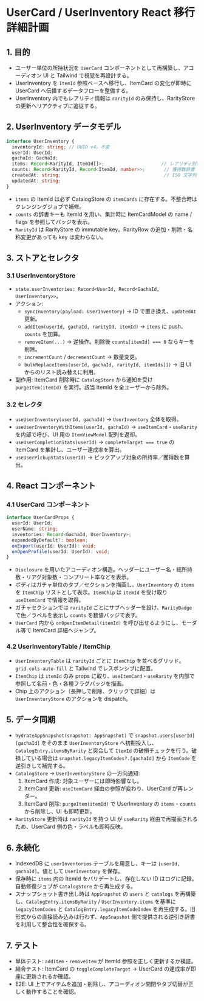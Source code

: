 # UserCard / UserInventory React 移行詳細計画

## 1. 目的
- ユーザー単位の所持状況を `UserCard` コンポーネントとして再構築し、アコーディオン UI と Tailwind で視覚を再設計する。
- UserInventory を `ItemId` 参照ベースへ移行し、ItemCard の変化が即時に UserCard へ伝播するデータフローを整備する。
- UserInventory 内でもレアリティ情報は `rarityId` のみ保持し、RarityStore の更新へリアクティブに追従する。

## 2. UserInventory データモデル
```ts
interface UserInventory {
  inventoryId: string; // UUID v4。不変
  userId: UserId;
  gachaId: GachaId;
  items: Record<RarityId, ItemId[]>;                     // レアリティ別の ItemId リスト
  counts: Record<RarityId, Record<ItemId, number>>;       // 獲得数辞書
  createdAt: string;                                      // ISO 文字列
  updatedAt: string;
}
```
- `items` の ItemId は必ず CatalogStore の `itemCards` に存在する。不整合時はクレンジングジョブで補修。
- `counts` の辞書キーも ItemId を用い、集計時に ItemCardModel の name / flags を参照してバッジを表示。
- `RarityId` は RarityStore の immutable key。RarityRow の追加・削除・名称変更があっても key は変わらない。

## 3. ストアとセレクタ
### 3.1 UserInventoryStore
- `state.userInventories: Record<UserId, Record<GachaId, UserInventory>>`。
- アクション:
  - `syncInventory(payload: UserInventory)` → ID で置き換え、`updatedAt` 更新。
  - `addItem(userId, gachaId, rarityId, itemId)` → `items` に push、`counts` を加算。
  - `removeItem(...)` → 逆操作。削除後 `counts[itemId] === 0` ならキーを削除。
  - `incrementCount` / `decrementCount` → 数量変更。
  - `bulkReplaceItems(userId, gachaId, rarityId, itemIds[])` → 旧 UI からのリスト読み替えに利用。
- 副作用: ItemCard 削除時に `CatalogStore` から通知を受け `purgeItem(itemId)` を実行。該当 ItemId を全ユーザーから除外。

### 3.2 セレクタ
- `useUserInventory(userId, gachaId)` → `UserInventory` 全体を取得。
- `useUserInventoryWithItems(userId, gachaId)` → `useItemCard`・`useRarity` を内部で呼び、UI 用の `ItemViewModel` 配列を返却。
- `useUserCompletionStats(userId)` → `completeTarget === true` の ItemCard を集計し、ユーザー達成率を算出。
- `useUserPickupStats(userId)` → ピックアップ対象の所持率／獲得数を算出。

## 4. React コンポーネント
### 4.1 UserCard コンポーネント
```ts
interface UserCardProps {
  userId: UserId;
  userName: string;
  inventories: Record<GachaId, UserInventory>;
  expandedByDefault?: boolean;
  onExport(userId: UserId): void;
  onOpenProfile(userId: UserId): void;
}
```
- `Disclosure` を用いたアコーディオン構造。ヘッダーにユーザー名・総所持数・リアグ対象数・コンプリート率などを表示。
- ボディはガチャ単位のタブ／セクションを描画し、`UserInventory` の `items` を `ItemChip` リストとして表示。`ItemChip` は `itemId` を受け取り `useItemCard` で情報を取得。
- ガチャセクションでは `rarityId` ごとにサブヘッダーを設け、`RarityBadge` で色／ラベルを表示し `counts` を数値バッジで表す。
- `UserCard` 内から `onOpenItemDetail(itemId)` を呼び出せるようにし、モーダル等で ItemCard 詳細へジャンプ。

### 4.2 UserInventoryTable / ItemChip
- `UserInventoryTable` は `rarityId` ごとに `ItemChip` を並べるグリッド。`grid-cols-auto-fill` と Tailwind でレスポンシブに配置。
- `ItemChip` は `itemId` のみ props に取り、`useItemCard`・`useRarity` を内部で参照して名前・色・各種フラグバッジを描画。
- Chip 上のアクション（長押しで削除、クリックで詳細）は `UserInventoryStore` のアクションを dispatch。

## 5. データ同期
- `hydrateAppSnapshot(snapshot: AppSnapshot)` で `snapshot.users[userId][gachaId]` をそのまま `UserInventoryStore` へ初期投入し、`CatalogEntry.itemsByRarity` と突合して `ItemId` の破損チェックを行う。破損している場合は `snapshot.legacyItemCodes?.[gachaId]` から `ItemCode` を逆引きして補完する。
- `CatalogStore` → `UserInventoryStore` の一方向通知:
  1. ItemCard 作成: 対象ユーザーには即時影響なし。
  2. ItemCard 更新: `useItemCard` 経由の参照が変わり、UserCard が再レンダー。
  3. ItemCard 削除: `purgeItem(itemId)` で UserInventory の `items`・`counts` から削除し、UI も即時更新。
- `RarityStore` 更新時は `rarityId` を持つ UI が `useRarity` 経由で再描画されるため、UserCard 側の色・ラベルも即時反映。

## 6. 永続化
- IndexedDB に `userInventories` テーブルを用意し、キーは `[userId, gachaId]`。値として `UserInventory` を保存。
- 保存時に `items` 内の ItemId をバリデートし、存在しない ID はログに記録。自動修復ジョブが `CatalogStore` から再生成する。
- スナップショット書き出し時は `AppSnapshot` の `users` と `catalogs` を再構築し、`CatalogEntry.itemsByRarity` / `UserInventory.items` を基準に `legacyItemCodes` と `CatalogEntry.legacyItemCodeIndex` を再生成する。旧形式からの直接読み込みは行わず、`AppSnapshot` 側で提供される逆引き辞書を利用して整合性を確保する。

## 7. テスト
- 単体テスト: `addItem`・`removeItem` が ItemId 参照を正しく更新するか検証。
- 結合テスト: ItemCard の `toggleCompleteTarget` → UserCard の達成率が即座に更新されるか確認。
- E2E: UI 上でアイテムを追加・削除し、アコーディオン開閉やタブ切替が正しく動作することを確認。
